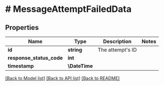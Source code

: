 # # MessageAttemptFailedData

## Properties

Name | Type | Description | Notes
------------ | ------------- | ------------- | -------------
**id** | **string** | The attempt&#39;s ID |
**response_status_code** | **int** |  |
**timestamp** | **\DateTime** |  |

[[Back to Model list]](../../README.md#models) [[Back to API list]](../../README.md#endpoints) [[Back to README]](../../README.md)
